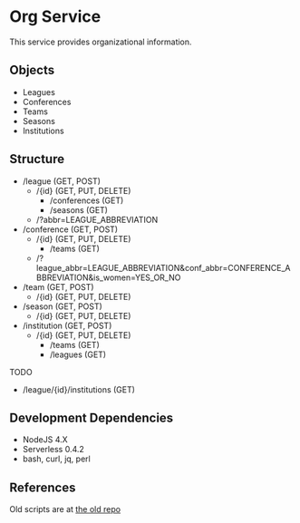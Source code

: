 Org Service
===========

This service provides organizational information.

## Objects
* Leagues
* Conferences
* Teams
* Seasons
* Institutions

## Structure
* /league (GET, POST)
  * /{id} (GET, PUT, DELETE)
    * /conferences (GET)
    * /seasons (GET)
  * /?abbr=LEAGUE_ABBREVIATION
* /conference (GET, POST)
  * /{id} (GET, PUT, DELETE)
    * /teams (GET)
  * /?league_abbr=LEAGUE_ABBREVIATION&conf_abbr=CONFERENCE_ABBREVIATION&is_women=YES_OR_NO
* /team (GET, POST)
  * /{id} (GET, PUT, DELETE)
* /season (GET, POST)
  * /{id} (GET, PUT, DELETE)
* /institution (GET, POST)
  * /{id} (GET, PUT, DELETE)
    * /teams (GET)
    * /leagues (GET)

TODO
* /league/{id}/institutions (GET)

## Development Dependencies
* NodeJS 4.X
* Serverless 0.4.2
* bash, curl, jq, perl

## References
Old scripts are at [the old repo](https://github.com/cohoe/OpenPuck/tree/45160b6e6987a6de2563b4bfd8b9e143553ea79c)